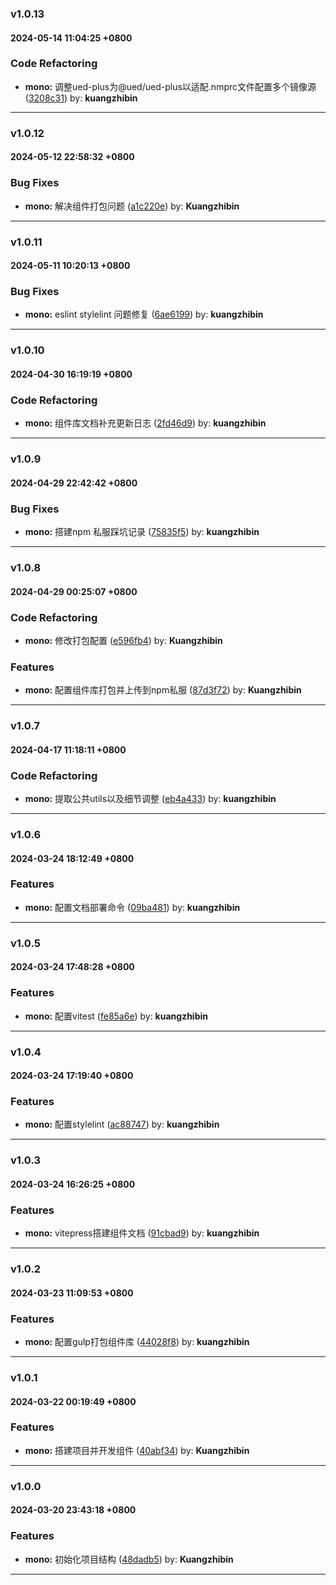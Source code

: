 ### v1.0.13
#### 2024-05-14 11:04:25 +0800

### Code Refactoring

* **mono:** 调整ued-plus为@ued/ued-plus以适配.nmprc文件配置多个镜像源  ([3208c31](https://github.com/bin-K/ued-plus/commit/3208c31)) by: **kuangzhibin**

---

### v1.0.12
#### 2024-05-12 22:58:32 +0800

### Bug Fixes

* **mono:** 解决组件打包问题  ([a1c220e](https://github.com/bin-K/ued-plus/commit/a1c220e)) by: **Kuangzhibin**

---

### v1.0.11
#### 2024-05-11 10:20:13 +0800

### Bug Fixes

* **mono:** eslint stylelint 问题修复  ([6ae6199](https://github.com/bin-K/ued-plus/commit/6ae6199)) by: **kuangzhibin**

---

### v1.0.10
#### 2024-04-30 16:19:19 +0800

### Code Refactoring

* **mono:** 组件库文档补充更新日志  ([2fd46d9](https://github.com/bin-K/ued-plus/commit/2fd46d9)) by: **kuangzhibin**

---

### v1.0.9
#### 2024-04-29 22:42:42 +0800

### Bug Fixes

* **mono:** 搭建npm 私服踩坑记录  ([75835f5](https://github.com/bin-K/ued-plus/commit/75835f5)) by: **kuangzhibin**

---

### v1.0.8
#### 2024-04-29 00:25:07 +0800

### Code Refactoring

* **mono:** 修改打包配置  ([e596fb4](https://github.com/bin-K/ued-plus/commit/e596fb4)) by: **Kuangzhibin**


### Features

* **mono:** 配置组件库打包并上传到npm私服  ([87d3f72](https://github.com/bin-K/ued-plus/commit/87d3f72)) by: **Kuangzhibin**

---

### v1.0.7
#### 2024-04-17 11:18:11 +0800

### Code Refactoring

* **mono:** 提取公共utils以及细节调整  ([eb4a433](https://github.com/bin-K/ued-plus/commit/eb4a433)) by: **kuangzhibin**

---

### v1.0.6
#### 2024-03-24 18:12:49 +0800

### Features

* **mono:** 配置文档部署命令  ([09ba481](https://github.com/bin-K/ued-plus/commit/09ba481)) by: **kuangzhibin**

---

### v1.0.5
#### 2024-03-24 17:48:28 +0800

### Features

* **mono:** 配置vitest  ([fe85a6e](https://github.com/bin-K/ued-plus/commit/fe85a6e)) by: **kuangzhibin**

---

### v1.0.4
#### 2024-03-24 17:19:40 +0800

### Features

* **mono:** 配置stylelint  ([ac88747](https://github.com/bin-K/ued-plus/commit/ac88747)) by: **kuangzhibin**

---

### v1.0.3
#### 2024-03-24 16:26:25 +0800

### Features

* **mono:** vitepress搭建组件文档  ([91cbad9](https://github.com/bin-K/ued-plus/commit/91cbad9)) by: **kuangzhibin**

---

### v1.0.2
#### 2024-03-23 11:09:53 +0800

### Features

* **mono:** 配置gulp打包组件库  ([44028f8](https://github.com/bin-K/ued-plus/commit/44028f8)) by: **kuangzhibin**

---

### v1.0.1
#### 2024-03-22 00:19:49 +0800

### Features

* **mono:** 搭建项目并开发组件  ([40abf34](https://github.com/bin-K/ued-plus/commit/40abf34)) by: **Kuangzhibin**

---

### v1.0.0
#### 2024-03-20 23:43:18 +0800

### Features

* **mono:** 初始化项目结构  ([48dadb5](https://github.com/bin-K/ued-plus/commit/48dadb5)) by: **Kuangzhibin**

---
